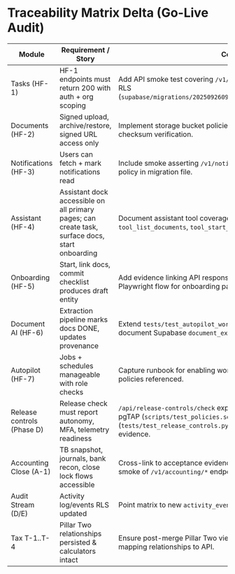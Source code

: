 # Traceability Matrix Delta (Go-Live Audit)

| Module | Requirement / Story | Control Delta | Evidence / Tests to Add |
| --- | --- | --- | --- |
| Tasks (HF-1) | HF-1 endpoints must return 200 with auth + org scoping | Add API smoke test covering `/v1/tasks` happy path; reference Supabase RLS (`supabase/migrations/20250926090000_tasks_documents_notifications.sql`). | `tests/api/test_core_smoke.py` (tasks coverage) + staging curl output attached to release ticket. |
| Documents (HF-2) | Signed upload, archive/restore, signed URL access only | Implement storage bucket policies + signed URL TTL audit; document checksum verification. | Migration `20250927100000_documents_storage_policy.sql`, `tests/test_documents_signing.py`, screenshot of UI upload flow. |
| Notifications (HF-3) | Users can fetch + mark notifications read | Include smoke asserting `/v1/notifications` list + `mark-all`; highlight RLS policy in migration file. | `tests/api/test_core_smoke.py` (notifications coverage) + screenshots. |
| Assistant (HF-4) | Assistant dock accessible on all primary pages; can create task, surface docs, start onboarding | Document assistant tool coverage (unit tests for `tool_create_task`, `tool_list_documents`, `tool_start_onboarding`). | Test plan referencing `server/main.py:1040-1380`, UI walkthrough recording. |
| Onboarding (HF-5) | Start, link docs, commit checklist produces draft entity | Add evidence linking API responses + Supabase records; include Playwright flow for onboarding page. | `tests/api/onboarding-smoke.test.ts`, Supabase table screenshots (checklists, items, drafts). |
| Document AI (HF-6) | Extraction pipeline marks docs DONE, updates provenance | Extend `tests/test_autopilot_worker.py` with assertions for provenance; document Supabase `document_extractions` schema. | Test update + Supabase row samples. |
| Autopilot (HF-7) | Jobs + schedules manageable with role checks | Capture runbook for enabling worker, include k6 smoke plan; ensure RLS policies referenced. | Autopilot smoke report, metrics screenshot, policy references in matrix. |
| Release controls (Phase D) | Release check must report autonomy, MFA, telemetry readiness | `/api/release-controls/check` exposes environment summary; extend pgTAP (`scripts/test_policies.sql`) and pytest coverage (`tests/test_release_controls.py`); add k6 autonomy/document spike evidence. | Release control response JSON, k6 summary under `GO-LIVE/artifacts/`, policy test output. |
| Accounting Close (A-1) | TB snapshot, journals, bank recon, close lock flows accessible | Cross-link to acceptance evidence (existing tests/pages), note need for API smoke of `/v1/accounting/*` endpoints. | Test artifacts from `src/pages/accounting/index.tsx`, Supabase tables, manual walkthrough. |
| Audit Stream (D/E) | Activity log/events RLS updated | Point matrix to new `activity_event_catalog` RLS migration and tests. | Migration ID `20250926181500_activity_event_catalog_rls.sql`, test plan. |
| Tax T-1..T-4 | Pillar Two relationships persisted & calculators intact | Ensure post-merge Pillar Two view uses live Supabase table; add tests mapping relationships to API. | Pillar Two UI screenshots, regression tests after conflict resolution. |
